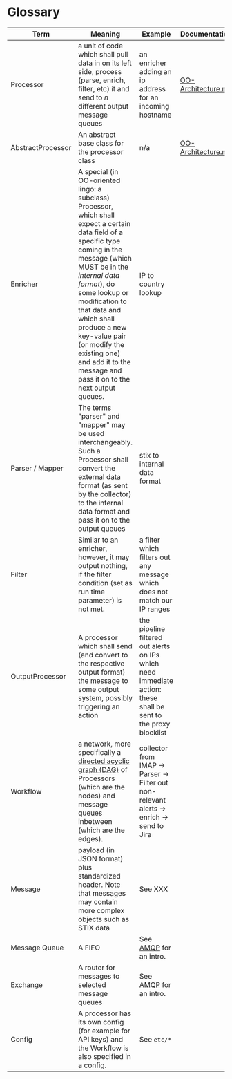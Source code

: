 # Glossary

| Term                             | Meaning                                        | Example | Documentation |
|----------------------------------| ---------------------------------------------- | ------- | ------------- | 
| Processor                        | a unit of code which shall pull data in on its left side, process (parse, enrich, filter, etc) it and send to _n_ different output message queues | an enricher adding an ip address for an incoming hostname | [OO-Architecture.md](OO-Architecture.md)
| AbstractProcessor                | An abstract base class for the processor class | n/a |[OO-Architecture.md](OO-Architecture.md)
| Enricher                         | A special (in OO-oriented lingo: a subclass) Processor, which shall expect a certain data field of a specific type coming in the message (which MUST be in the *internal data format*), do some lookup or modification to that data and which shall produce a new key-value pair (or modify the existing one) and add it to the message and pass it on to the next output queues. | IP to country lookup |
| Parser / Mapper                  | The terms "parser" and "mapper" may be used interchangeably. Such a Processor shall convert the external data format (as sent by the collector) to the internal data format and pass it on to the output queues | stix to internal data format | 
| Filter                           | Similar to an enricher, however, it may output nothing, if the filter condition (set as run time parameter) is not met. | a filter which filters out any message which does not match our IP ranges | 
| OutputProcessor                  | A processor which shall send (and convert to the respective output format) the message to some output system, possibly triggering an action | the pipeline filtered out alerts on IPs which need immediate action: these shall be sent to the proxy blocklist | 
| Workflow                         | a network, more specifically a [directed acyclic graph (DAG)](https://en.wikipedia.org/wiki/Directed_acyclic_graph) of Processors (which are the nodes) and message queues inbetween (which are the edges). | collector from IMAP -> Parser -> Filter out non-relevant alerts -> enrich -> send to Jira |
| Message                          | payload (in JSON format) plus standardized header. Note that messages may contain more complex objects such as STIX data |  See XXX |
| Message Queue                    | A FIFO | See [AMQP](https://www.rabbitmq.com/tutorials/amqp-concepts.html) for an intro. | 
| Exchange                         | A router for messages to selected message queues | See [AMQP](https://www.rabbitmq.com/tutorials/amqp-concepts.html) for an intro. | 
| Config                           | A processor has its own config (for example for API keys) and the Workflow is also specified in a config. | See ``etc/*`` | | [Config.md](Config.md)

